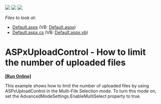 <!-- default badges list -->
![](https://img.shields.io/endpoint?url=https://codecentral.devexpress.com/api/v1/VersionRange/128563411/13.1.4%2B)
[![](https://img.shields.io/badge/Open_in_DevExpress_Support_Center-FF7200?style=flat-square&logo=DevExpress&logoColor=white)](https://supportcenter.devexpress.com/ticket/details/E4552)
[![](https://img.shields.io/badge/📖_How_to_use_DevExpress_Examples-e9f6fc?style=flat-square)](https://docs.devexpress.com/GeneralInformation/403183)
<!-- default badges end -->
<!-- default file list -->
*Files to look at*:

* [Default.aspx](./CS/WebSite/Default.aspx) (VB: [Default.aspx](./VB/WebSite/Default.aspx))
* [Default.aspx.cs](./CS/WebSite/Default.aspx.cs) (VB: [Default.aspx.vb](./VB/WebSite/Default.aspx.vb))
<!-- default file list end -->
# ASPxUploadControl - How to limit the number of uploaded files
<!-- run online -->
**[[Run Online]](https://codecentral.devexpress.com/e4552/)**
<!-- run online end -->


<p>This example shows how to limit the number of uploaded files by using ASPxUploadControl in the Multi-File Selection mode. To turn this mode on, set the AdvancedModeSettings.EnableMultiSelect property to true.</p>

<br/>


